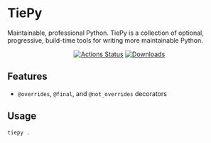 # TiePy

Maintainable, professional Python.
TiePy is a collection of optional, progressive, build-time tools for writing more maintainable Python.

<p align="center">
<a href="https://github.com/gricey432/tiepy/actions"><img alt="Actions Status" src="https://github.com/gricey432/tiepy/workflows/Upload%20Python%20Package/badge.svg"></a>
<a href="https://pepy.tech/project/tiepy"><img alt="Downloads" src="https://static.pepy.tech/badge/tiepy/month"></a>
</p>

## Features

* `@overrides`, `@final`, and `@not_overrides` decorators

## Usage

```bash
tiepy .
```
